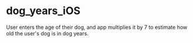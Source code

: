# dog_years_iOS

User enters the age of their dog, and app multiplies it by 7 to estimate how old the user's dog is in dog years. 
